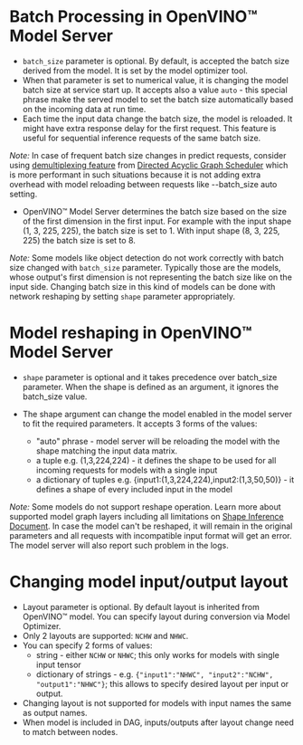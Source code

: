 # Batch Processing in OpenVINO&trade; Model Server

- `batch_size` parameter is optional. By default, is accepted the batch size derived from the model. It is set by the model optimizer tool.
- When that parameter is set to numerical value, it is changing the model batch size at service start up. 
It accepts also a value `auto` - this special phrase make the served model to set the batch size automatically based on the incoming data at run time.
- Each time the input data change the batch size, the model is reloaded. It might have extra response delay for the first request.
This feature is useful for sequential inference requests of the same batch size.

*Note:* In case of frequent batch size changes in predict requests, consider using [demultiplexing feature](./demultiplexing.md#dynamic-batch-handling-with-demultiplexing) from [Directed Acyclic Graph Scheduler](./dag_scheduler.md) which is more
performant in such situations because it is not adding extra overhead with model reloading between requests like --batch_size auto setting.

- OpenVINO&trade; Model Server determines the batch size based on the size of the first dimension in the first input.
For example with the input shape (1, 3, 225, 225), the batch size is set to 1. With input shape (8, 3, 225, 225) the batch size is set to 8.

*Note:* Some models like object detection do not work correctly with batch size changed with `batch_size` parameter. Typically those are the models,
whose output's first dimension is not representing the batch size like on the input side.
Changing batch size in this kind of models can be done with network reshaping by setting `shape` parameter appropriately.

# Model reshaping in OpenVINO&trade; Model Server
- `shape` parameter is optional and it takes precedence over batch_size parameter. When the shape is defined as an argument,
it ignores the batch_size value.

- The shape argument can change the model enabled in the model server to fit the required parameters. It accepts 3 forms of the values:
    - "auto" phrase - model server will be reloading the model with the shape matching the input data matrix. 
    - a tuple e.g. (1,3,224,224) - it defines the shape to be used for all incoming requests for models with a single input
    - a dictionary of tuples e.g. {input1:(1,3,224,224),input2:(1,3,50,50)} - it defines a shape of every included input in the model

*Note:* Some models do not support reshape operation. Learn more about supported model graph layers including all limitations
on [Shape Inference Document](https://docs.openvinotoolkit.org/latest/_docs_IE_DG_ShapeInference.html).
In case the model can't be reshaped, it will remain in the original parameters and all requests with incompatible input format
will get an error. The model server will also report such problem in the logs.

# Changing model input/output layout
- Layout parameter is optional. By default layout is inherited from OpenVINO™ model. You can specify layout during conversion via Model Optimizer.
- Only 2 layouts are supported: `NCHW` and `NHWC`.
- You can specify 2 forms of values:
  * string - either `NCHW` or `NHWC`; this only works for models with single input tensor
  * dictionary of strings - e.g. `{"input1":"NHWC", "input2":"NCHW", "output1":"NHWC"}`; this allows to specify desired layout per input or output.
- Changing layout is not supported for models with input names the same as output names.
- When model is included in DAG, inputs/outputs after layout change need to match between nodes.
